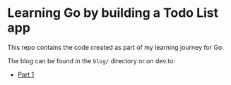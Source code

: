 # Learning Go by building a Todo List app

This repo contains the code created as part of my learning journey for Go.

The blog can be found in the `blog/` directory or on dev.to:

- [Part 1](https://dev.to/buck06191/learning-go-by-making-a-todo-list-app-1ck6)
